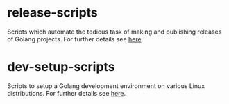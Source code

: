 # release-scripts

Scripts which automate the tedious task of making and publishing releases of Golang projects.
For further details see [here](release-scripts/README.md).

# dev-setup-scripts

Scripts to setup a Golang development environment on various Linux distributions.
For further details see [here](dev-setup-scrips/README.md).

